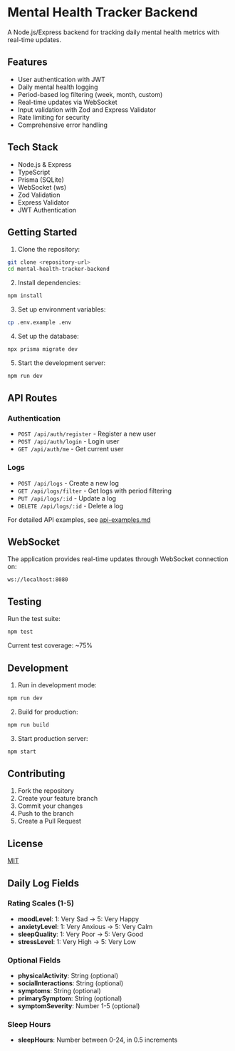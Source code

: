 # Mental Health Tracker Backend

A Node.js/Express backend for tracking daily mental health metrics with real-time updates.

## Features

- User authentication with JWT
- Daily mental health logging
- Period-based log filtering (week, month, custom)
- Real-time updates via WebSocket
- Input validation with Zod and Express Validator
- Rate limiting for security
- Comprehensive error handling

## Tech Stack

- Node.js & Express
- TypeScript
- Prisma (SQLite)
- WebSocket (ws)
- Zod Validation
- Express Validator
- JWT Authentication

## Getting Started

1. Clone the repository:

```bash
git clone <repository-url>
cd mental-health-tracker-backend
```

2. Install dependencies:

```bash
npm install
```

3. Set up environment variables:

```bash
cp .env.example .env
```

4. Set up the database:

```bash
npx prisma migrate dev
```

5. Start the development server:

```bash
npm run dev
```

## API Routes

### Authentication

- `POST /api/auth/register` - Register a new user
- `POST /api/auth/login` - Login user
- `GET /api/auth/me` - Get current user

### Logs

- `POST /api/logs` - Create a new log
- `GET /api/logs/filter` - Get logs with period filtering
- `PUT /api/logs/:id` - Update a log
- `DELETE /api/logs/:id` - Delete a log

For detailed API examples, see [api-examples.md](docs/api-examples.md)

## WebSocket

The application provides real-time updates through WebSocket connection on:

```
ws://localhost:8080
```

## Testing

Run the test suite:

```bash
npm test
```

Current test coverage: ~75%

## Development

1. Run in development mode:

```bash
npm run dev
```

2. Build for production:

```bash
npm run build
```

3. Start production server:

```bash
npm start
```

## Contributing

1. Fork the repository
2. Create your feature branch
3. Commit your changes
4. Push to the branch
5. Create a Pull Request

## License

[MIT](LICENSE)

## Daily Log Fields

### Rating Scales (1-5)

- **moodLevel**: 1: Very Sad → 5: Very Happy
- **anxietyLevel**: 1: Very Anxious → 5: Very Calm
- **sleepQuality**: 1: Very Poor → 5: Very Good
- **stressLevel**: 1: Very High → 5: Very Low

### Optional Fields

- **physicalActivity**: String (optional)
- **socialInteractions**: String (optional)
- **symptoms**: String (optional)
- **primarySymptom**: String (optional)
- **symptomSeverity**: Number 1-5 (optional)

### Sleep Hours

- **sleepHours**: Number between 0-24, in 0.5 increments
